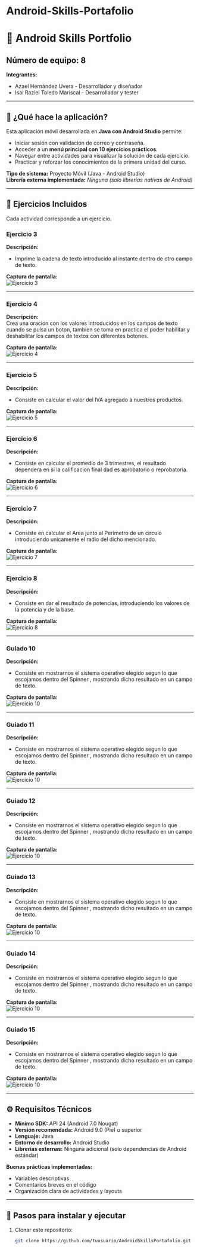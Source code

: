 # Android-Skills-Portafolio
# 📱 Android Skills Portfolio

**Número de equipo:** 8 
---
**Integrantes:**  
- Azael Hernández Uvera - Desarrollador y diseñador
- Isai Raziel Toledo Mariscal - Desarrollador y tester
---

## 📌 ¿Qué hace la aplicación?

Esta aplicación móvil desarrollada en **Java con Android Studio** permite:  
- Iniciar sesión con validación de correo y contraseña.  
- Acceder a un **menú principal con 10 ejercicios prácticos**.  
- Navegar entre actividades para visualizar la solución de cada ejercicio.  
- Practicar y reforzar los conocimientos de la primera unidad del curso.  

**Tipo de sistema:** Proyecto Móvil (Java - Android Studio)  
**Librería externa implementada:** *Ninguna (solo librerías nativas de Android)*  

---

## 📝 Ejercicios Incluidos

Cada actividad corresponde a un ejercicio.  

### Ejercicio 3
**Descripción:**  
- Imprime la cadena de texto introducido al instante dentro de otro campo de texto.

**Captura de pantalla:**  
![Ejercicio 3](capturas/Ejercicio3.png)

---

### Ejercicio 4
**Descripción:**  
Crea una oracion con los valores introducidos en los campos de texto cuando se pulsa un boton, tambien se toma en practica el poder habilitar y deshabilitar los campos de textos con diferentes botones.

**Captura de pantalla:**  
![Ejercicio 4](capturas/Ejercicio4.png)

---

### Ejercicio 5
**Descripción:**  
- Consiste en calcular el valor del IVA agregado a nuestros productos.

**Captura de pantalla:**  
![Ejercicio 5](capturas/Ejercicio5.png)

---

### Ejercicio 6
**Descripción:**  
- Consiste en calcular el promedio de 3 trimestres, el resultado dependera en si la calificacion final dad es aprobatorio o reprobatoria.

**Captura de pantalla:**  
![Ejercicio 6](capturas/Ejercicio6.png)

---

### Ejercicio 7
**Descripción:**  
- Consiste en calcular el Area junto al Perimetro de un circulo introduciendo unicamente el radio del dicho mencionado.

**Captura de pantalla:**  
![Ejercicio 7](capturas/Ejercicio7.png)

---

### Ejercicio 8
**Descripción:**  
- Consiste en dar el resultado de potencias, introduciendo los valores de la potencia y de la base.

**Captura de pantalla:**  
![Ejercicio 8](capturas/Ejercicio8.png)

---


### Guiado 10
**Descripción:**  
- Consiste en mostrarnos el sistema operativo elegido segun lo que escojamos dentro del Spinner , mostrando dicho resultado en un campo de texto.

**Captura de pantalla:**  
![Ejercicio 10](capturas/Guiado10.png)

---

### Guiado 11
**Descripción:**  
- Consiste en mostrarnos el sistema operativo elegido segun lo que escojamos dentro del Spinner , mostrando dicho resultado en un campo de texto.

**Captura de pantalla:**  
![Ejercicio 10](capturas/Guiado11.png)

---

### Guiado 12
**Descripción:**  
- Consiste en mostrarnos el sistema operativo elegido segun lo que escojamos dentro del Spinner , mostrando dicho resultado en un campo de texto.

**Captura de pantalla:**  
![Ejercicio 10](capturas/Guiado12.png)

---

### Guiado 13
**Descripción:**  
- Consiste en mostrarnos el sistema operativo elegido segun lo que escojamos dentro del Spinner , mostrando dicho resultado en un campo de texto.

**Captura de pantalla:**  
![Ejercicio 10](capturas/Guiado13.png)

---

### Guiado 14 
**Descripción:**  
- Consiste en mostrarnos el sistema operativo elegido segun lo que escojamos dentro del Spinner , mostrando dicho resultado en un campo de texto.

**Captura de pantalla:**  
![Ejercicio 10](capturas/Guiado14.png)

---

### Guiado 15
**Descripción:**  
- Consiste en mostrarnos el sistema operativo elegido segun lo que escojamos dentro del Spinner , mostrando dicho resultado en un campo de texto.

**Captura de pantalla:**  
![Ejercicio 10](capturas/Guiado15.png)

---



## ⚙️ Requisitos Técnicos

- **Mínimo SDK:** API 24 (Android 7.0 Nougat)  
- **Versión recomendada:** Android 9.0 (Pie) o superior  
- **Lenguaje:** Java  
- **Entorno de desarrollo:** Android Studio  
- **Librerías externas:** Ninguna adicional (solo dependencias de Android estándar)  

**Buenas prácticas implementadas:**  
- Variables descriptivas  
- Comentarios breves en el código  
- Organización clara de actividades y layouts  

---

## 🚀 Pasos para instalar y ejecutar

1. Clonar este repositorio:  
   ```bash
   git clone https://github.com/tuusuario/AndroidSkillsPortafolio.git
